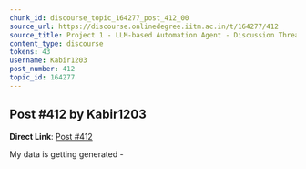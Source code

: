 ```yaml
---
chunk_id: discourse_topic_164277_post_412_00
source_url: https://discourse.onlinedegree.iitm.ac.in/t/164277/412
source_title: Project 1 - LLM-based Automation Agent - Discussion Thread [TDS Jan 2025]
content_type: discourse
tokens: 43
username: Kabir1203
post_number: 412
topic_id: 164277
---
```


## Post #412 by Kabir1203

**Direct Link**: [Post #412](https://discourse.onlinedegree.iitm.ac.in/t/164277/412)

My data is getting generated -
